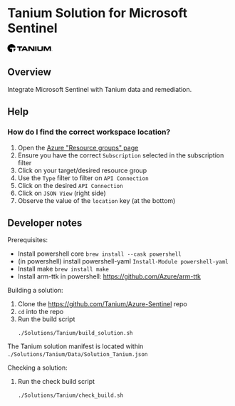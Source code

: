 # Tanium Solution for Microsoft Sentinel

<img src="./images/Tanium.svg" alt="Tanium" width="20%"/><br>

## Overview

Integrate Microsoft Sentinel with Tanium data and remediation.

## Help

### How do I find the correct workspace location?

1. Open the [Azure "Resource groups" page](https://portal.azure.com/#blade/HubsExtension/BrowseResourceGroups)
2. Ensure you have the correct `Subscription` selected in the subscription filter
3. Click on your target/desired resource group
4. Use the `Type` filter to filter on `API Connection`
5. Click on the desired `API Connection`
6. Click on `JSON View` (right side)
7. Observe the value of the `location` key (at the bottom)

## Developer notes

Prerequisites:

- Install powershell core `brew install --cask powershell`
- (in powershell) install powershell-yaml `Install-Module powershell-yaml`
- Install make `brew install make`
- Install arm-ttk in powershell: https://github.com/Azure/arm-ttk

Building a solution:

1. Clone the https://github.com/Tanium/Azure-Sentinel repo
2. `cd` into the repo
3. Run the build script
   ```
   ./Solutions/Tanium/build_solution.sh
   ```

The Tanium solution manifest is located within `./Solutions/Tanium/Data/Solution_Tanium.json`

Checking a solution:

1. Run the check build script
   ```
   ./Solutions/Tanium/check_build.sh
   ```

